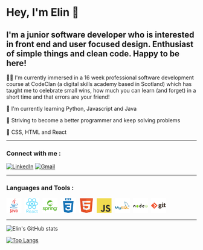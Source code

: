 <h1 align="left"> Hey, I'm Elin 👋 </h1>
 
<h2 align="left">  I'm a junior software developer who is interested in front end and user focused design. Enthusiast of simple things and clean code. Happy to be here! </h2>


👩‍💻 I'm currently immersed in a 16 week professional software development course at CodeClan (a digital skills academy based in Scotland) which has taught me to celebrate small wins, how much you can learn (and forget) in a short time and that errors are your friend!

:telescope: I'm currently learning Python, Javascript and Java

:seedling: Striving to become a better programmer and keep solving problems

💚 CSS, HTML and React


---

### Connect with me :
 
 <p align="left">

   <a href="https://www.linkedin.com/in/elin-svennberg-331605108//"><img alt="LinkedIn" src="https://img.shields.io/badge/-LinkedIn-121212?style=flat-square&logo=Linkedin&logoColor=white&link=https://www.linkedin.com/in/elin-svennberg/"></a>
   <a href="mailto:elinvsvennberg@gmail.com"><img alt="Gmail" src="https://img.shields.io/badge/-Gmail-121212?style=flat-square&logo=Gmail&logoColor=white&link=mailto:elinvsvennberg@gmail.com"></a>

</p>

---

### Languages and Tools :
<div>
  <img src="https://github.com/devicons/devicon/blob/master/icons/java/java-original-wordmark.svg" title="Java" alt="Java" width="40" height="40"/>&nbsp;
  <img src="https://github.com/devicons/devicon/blob/master/icons/react/react-original-wordmark.svg" title="React" alt="React" width="40" height="40"/>&nbsp;
  <img src="https://github.com/devicons/devicon/blob/master/icons/spring/spring-original-wordmark.svg" title="Spring" alt="Spring" width="40" height="40"/>&nbsp;
  <img src="https://github.com/devicons/devicon/blob/master/icons/css3/css3-plain-wordmark.svg"  title="CSS3" alt="CSS" width="40" height="40"/>&nbsp;
  <img src="https://github.com/devicons/devicon/blob/master/icons/html5/html5-original.svg" title="HTML5" alt="HTML" width="40" height="40"/>&nbsp;
  <img src="https://github.com/devicons/devicon/blob/master/icons/javascript/javascript-original.svg" title="JavaScript" alt="JavaScript" width="40" height="40"/>&nbsp;
  <img src="https://github.com/devicons/devicon/blob/master/icons/mysql/mysql-original-wordmark.svg" title="MySQL"  alt="MySQL" width="40" height="40"/>&nbsp;
  <img src="https://github.com/devicons/devicon/blob/master/icons/nodejs/nodejs-original-wordmark.svg" title="NodeJS" alt="NodeJS" width="40" height="40"/>&nbsp;
  <img src="https://github.com/devicons/devicon/blob/master/icons/git/git-original-wordmark.svg" title="Git" **alt="Git" width="40" height="40"/>
</div>



<!-- ![](https://img.shields.io/badge/Code-React-informational?style=flat&logo=react&color=61DAFB) -->

---
![Elin's GitHub stats](https://github-readme-stats.vercel.app/api?username=ElinVS&show_icons=true&theme=vision-friendly-dark)

[![Top Langs](https://github-readme-stats.vercel.app/api/top-langs/?username=ElinVS&layout=compact&theme=vision-friendly-dark)](https://github.com/ElinVS/github-readme-stats)


<img src="https://komarev.com/ghpvc/?username=ElinVS&style=flat-square&color=blue" alt=""/>




<!-- <details>
  <summary>:zap: GitHub Stats</summary>
</details>  -->


